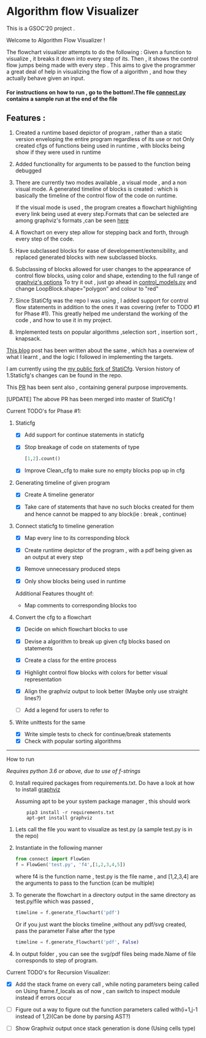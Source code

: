 # Algorithm flow Visualizer

This is a GSOC'20 project .

Welcome to Algorithm Flow Visualizer ! 

The flowchart visualizer attempts to do the following : Given a function to visualize , it breaks it down into every step of its.
Then , it shows the control flow jumps being made with every step . This aims to give the programmer a great deal of help in 
visualizing the flow of a algorithm , and how they actually behave given an input.

#### For instructions on how to run , go to the bottom!.The file [connect.py](/connect.py) contains a sample run at the end of the file

## Features :


1. Created a runtime based depictor of program , rather than a static version enveloping the entire program regardless of its use or not
Only created cfgs of functions being used in runtime , with blocks being show if they were used in runtime

2. Added functionality for arguments to be passed  to the function being debugged

3. There are currently two modes available , a visual mode , and a non visual mode.
A generated timeline of blocks is created : which is basically the timeline of the control flow of the code on runtime.

    If the visual mode is used , the program creates a flowchart highlighting every link being used at every step.Formats that can be selected are 
    among graphviz's formats ,can be seen [here](https://graphviz.org/doc/info/output.html)

4. A flowchart on every step  allow for stepping back and forth, through every step of the code.

5. Have subclassed blocks for ease of developement/extensibility, and replaced generated blocks with new subclassed blocks. 

6. Subclassing of blocks allowed for user changes to the appearance of control flow blocks, using  color and shape,
extending to the full range of [graphviz's options](https://graphviz.org/doc/info/shapes.html)
 To try it out , just go ahead in [control_models.py](control_models.py) and change LoopBlock.shape="polygon" and colour to "red"

7.  Since StatiCfg was the repo I was using , I added support for control flow statements in addition to the ones it was covering (refer to TODO #1 for Phase #1).
This greatly helped me understand the working of the code , and how to use it in my project.

8. Implemented tests on popular algorithms ,selection sort , insertion sort , knapsack.

[This blog](https://vishwesh-d-kumar.github.io/GSoC-2020-Journey-so-far!/) post has been written about the same , which has a overwiew of what I learnt , and the logic I followed in implementing the targets.

I am currently using the [my public fork of StatiCfg](https://github.com/vishwesh-D-kumar/staticfg). 
Version history of 1.Staticfg's changes can be found in the repo.

This [PR](https://github.com/coetaur0/staticfg/pull/13) has been sent also , containing general purpose improvements.

[UPDATE] The above PR has been merged into master of StatiCfg !


Current TODO's for Phase #1:

1. Staticfg

    * [x] Add support for continue statements in staticfg 
    
    * [x] Stop breakage of code on statements of type 
        ```python
        [1,2].count()
        ```
    
    * [x] Improve Clean_cfg to make sure no empty blocks pop up in cfg

2. Generating timeline of given program
    * [x] Create A timeline generator
    
    * [x] Take care of statements that have no such blocks created for them  and hence cannot be mapped to any block(ie : break , continue)

3. Connect staticfg to timeline generation

    * [x] Map every line to its corresponding block
    
    * [x] Create runtime depictor of the program , with a pdf being given as an output at every step
    
    * [x] Remove unnecessary produced steps 
    
    * [x] Only show blocks being used in runtime 
    
     
    Additional Features thought of:
    
    * Map comments to corresponding blocks too
4. Convert the cfg to a flowchart 

    * [x] Decide on which flowchart blocks to use
    
    * [x] Devise a algorithm to break up given cfg blocks based on statements 
    
    * [x] Create a class for the entire process
    
    * [x] Highlight control flow blocks with colors for better visual representation
    
    * [x] Align the graphviz output to look better (Maybe only use straight lines?)
    
    * [ ] Add a legend for users to refer to
 
5. Write unittests for the same

    * [x] Write simple tests to check for continue/break statements
    * [x] Check with popular sorting algorithms
 
 ---
 How to run
 
 *Requires python 3.6 or above, due to use of f-strings*
 
0. Install required packages from requirements.txt. Do have a look at how to install [graphviz](https://graphviz.gitlab.io/download)

    Assuming apt to be your system package manager , this should work
    ```
        pip3 install -r requirements.txt
        apt-get install graphviz  
    ```

1. Lets call the file you want to visualize as test.py (a sample test.py is in the repo)
2. Instantiate in the following manner
    ```python
   from connect import FlowGen
   f = FlowGen('test.py', 'f4',[1,2,3,4,5])
    ```
   where f4  is the function name , test.py is the file name , and [1,2,3,4] are the arguments to pass to the function (can be multiple)
3. To generate the flowchart in a directory output in the same directory as test.py/file which was passed , 
    ```python
   timeline = f.generate_flowchart('pdf')
    ```
   Or if you just want the blocks timeline ,without any pdf/svg created, pass the parameter False after the type
   ```python
   timeline = f.generate_flowchart('pdf', False)
   ```
4. In output folder , you can see the svg/pdf files being made.Name of file corresponds to step of program.

 Current TODO's for Recursion Visualizer:
 
 * [x] Add the stack frame on every call , while noting parameters being called on 
        Using frame.f_locals as of now , can switch to inspect module instead if errors occur

 * [ ] Figure out a way to figure out the function parameters called with(i+1,j-1 instead of 1,2)(Can be done by parsing AST?)
 
 * [ ] Show Graphviz output once stack generation is done (Using cells type)
 
